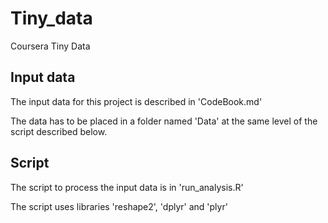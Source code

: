 # Tiny_data
Coursera Tiny Data

## Input data

The input data for this project is described in 'CodeBook.md'

The data has to be placed in a folder named 'Data' at the same level of the script described below.

## Script

The script to process the input data is in 'run_analysis.R'

The script uses libraries 'reshape2', 'dplyr' and 'plyr'
